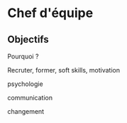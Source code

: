# Chef d'équipe


## Objectifs

Pourquoi ?



Recruter, former, soft skills, motivation

psychologie

communication

changement
